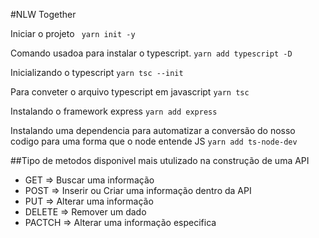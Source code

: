 #NLW Together

Iniciar o projeto
` yarn init -y`

Comando usadoa para instalar o typescript.
 `yarn add typescript -D`

Inicializando o typescript
`yarn tsc --init`

Para conveter o arquivo typescript em javascript
`yarn tsc`

Instalando o framework express
`yarn add express` 

Instalando uma dependencia para automatizar a conversão do nosso codigo para uma forma que o node entende JS
`yarn add ts-node-dev`

##Tipo de metodos disponivel mais utulizado na construção de uma API

* GET     => Buscar uma informação
* POST    => Inserir ou Criar uma informação dentro da API
* PUT     => Alterar uma informação
* DELETE  => Remover um dado
* PACTCH  => Alterar uma informação especifica

